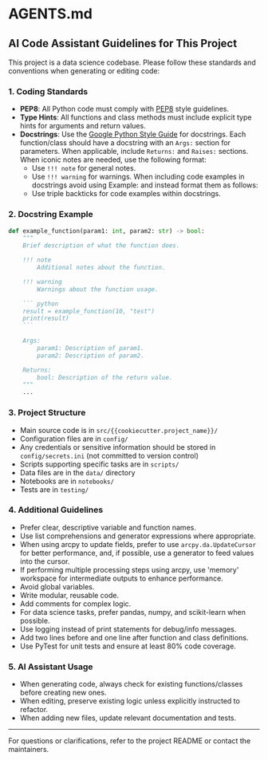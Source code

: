 # AGENTS.md

## AI Code Assistant Guidelines for This Project

This project is a data science codebase. Please follow these standards and conventions when generating or editing code:

### 1. Coding Standards
- **PEP8**: All Python code must comply with [PEP8](https://peps.python.org/pep-0008/) style guidelines.
- **Type Hints**: All functions and class methods must include explicit type hints for arguments and return values.
- **Docstrings**: Use the [Google Python Style Guide](https://google.github.io/styleguide/pyguide.html) for docstrings. Each function/class should have a docstring with an `Args:` section for parameters. When applicable, include `Returns:` and `Raises:` sections. When iconic notes are needed, use the following format:
    - Use `!!! note` for general notes.
    - Use `!!! warning` for warnings.
When including code examples in docstrings avoid using Example: and instead format them as follows:
    - Use triple backticks for code examples within docstrings.

### 2. Docstring Example
```python
def example_function(param1: int, param2: str) -> bool:
    """
    Brief description of what the function does.

    !!! note
        Additional notes about the function.

    !!! warning
        Warnings about the function usage.

    ``` python
    result = example_function(10, "test")
    print(result)
    ```
    
    Args:
        param1: Description of param1.
        param2: Description of param2.

    Returns:
        bool: Description of the return value.
    """
    ...
```

### 3. Project Structure
- Main source code is in `src/{{cookiecutter.project_name}}/`
- Configuration files are in `config/`
- Any credentials or sensitive information should be stored in `config/secrets.ini` (not committed to version control)
- Scripts supporting specific tasks are in `scripts/`
- Data files are in the `data/` directory
- Notebooks are in `notebooks/`
- Tests are in `testing/`

### 4. Additional Guidelines
- Prefer clear, descriptive variable and function names.
- Use list comprehensions and generator expressions where appropriate.
- When using arcpy to update fields, prefer to use `arcpy.da.UpdateCursor` for better performance, and, if possible, use a generator to feed values into the cursor.
- If performing multiple processing steps using arcpy, use 'memory' workspace for intermediate outputs to enhance performance.
- Avoid global variables.
- Write modular, reusable code.
- Add comments for complex logic.
- For data science tasks, prefer pandas, numpy, and scikit-learn when possible.
- Use logging instead of print statements for debug/info messages.
- Add two lines before and one line after function and class definitions.
- Use PyTest for unit tests and ensure at least 80% code coverage.

### 5. AI Assistant Usage
- When generating code, always check for existing functions/classes before creating new ones.
- When editing, preserve existing logic unless explicitly instructed to refactor.
- When adding new files, update relevant documentation and tests.

---

For questions or clarifications, refer to the project README or contact the maintainers.